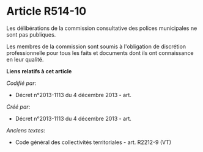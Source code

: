 # Article R514-10

Les délibérations de la commission consultative des polices municipales ne sont pas publiques.

Les membres de la commission sont soumis à l'obligation de discrétion professionnelle pour tous les faits et documents dont
ils ont connaissance en leur qualité.

**Liens relatifs à cet article**

_Codifié par_:

  - Décret n°2013-1113 du 4 décembre 2013 - art.

_Créé par_:

  - Décret n°2013-1113 du 4 décembre 2013 - art.

_Anciens textes_:

  - Code général des collectivités territoriales - art. R2212-9 (VT)
